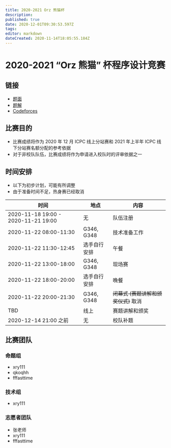 ```yaml
---
title: 2020-2021 Orz 熊猫杯
description: 
published: true
date: 2020-12-01T09:30:53.597Z
tags: 
editor: markdown
dateCreated: 2020-11-14T18:05:55.184Z
---
```


# 2020-2021 “Orz 熊猫” 杯程序设计竞赛

## 链接

* [题面](/orz-panda/2020-2021/statements.pdf)
* [题解](/orz-panda/2020-2021/beamer.pdf)
* [Codeforces](https://codeforces.com/gym/102870)

## 比赛目的

* 比赛成绩将作为 2020 年 12 月 ICPC 线上分站赛和 2021 年上半年 ICPC 线下分站赛名额分配的参考依据
* 对于非校队队伍，比赛成绩将作为申请进入校队时的评审依据之一

## 时间安排

* 以下为初步计划，可能有所调整
* 由于准备时间不足，热身赛已经取消

|时间|地点|内容|
|-|-|-|
|2020-11-18 19:00 - 2020-11-21 19:00| 无 | 队伍注册|
|2020-11-22 08:00-11:30| G346, G348 | 技术准备工作 |
|2020-11-22 11:30-12:45| 选手自行安排 | 午餐|
|2020-11-22 13:00-18:00| G346, G348 | 现场赛 |
|2020-11-22 18:00-20:00| 选手自行安排 | 晚餐|
|2020-11-22 20:00-21:30| G346, G348| <del>闭幕式 (赛题讲解和颁奖仪式)</del> 取消|
|TBD|线上|赛题讲解和颁奖|
|2020-12-14 21:00 之前| 无 | 校队补题 |

## 比赛团队

### 命题组

* xry111
* qkoqhh
* fffasttime

### 技术组

* xry111

### 志愿者团队

* 张老师
* xry111
* fffasttime